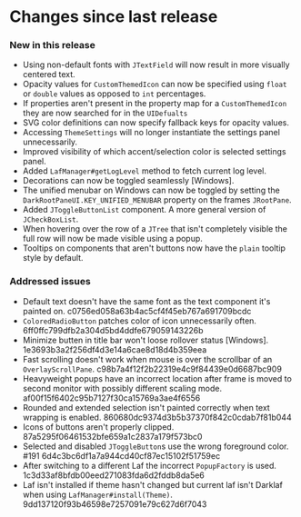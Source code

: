 # Changes since last release

### New in this release
- Using non-default fonts with `JTextField` will now result in more visually centered text.
- Opacity values for `CustomThemedIcon` can now be specified using `float` or `double` values as
  opposed to `int` percentages.
- If properties aren't present in the property map for a `CustomThemedIcon` they are now searched
  for in the `UIDefualts`
- SVG color definitions can now specify fallback keys for opacity values.
- Accessing `ThemeSettings` will no longer instantiate the settings panel unnecessarily. 
- Improved visibility of which accent/selection color is selected settings panel.
- Added `LafManager#getLogLevel` method to fetch current log level.
- Decorations can now be toggled seamlessly [Windows].
- The unified menubar on Windows can now be toggled by setting the `DarkRootPaneUI.KEY_UNIFIED_MENUBAR` property on the
  frames `JRootPane`.
- Added `JToggleButtonList` component. A more general version of `JCheckBoxList`.
- When hovering over the row of a `JTree` that isn't completely visible the full row will now be made visible using a popup.
- Tooltips on components that aren't buttons now have the `plain` tooltip style by default.

### Addressed issues
- Default text doesn't have the same font as the text component it's painted on. c0756ed058a63b4ac5cf4f45eb767a691709bcdc
- `ColoredRadioButton` patches color of icon unnecessarily often. 6ff0ffc799dfb2a304d5bd4ddfe679059143226b
- Minimize butten in title bar won't loose rollover status [Windows]. 1e3693b3a2f256df4d3e14a6cae8d18d4b359eea
- Fast scrolling doesn't work when mouse is over the scrollbar of an `OverlayScrollPane`. c98b7a4f12f2b22319e4c9f84439e0d6687bc909
- Heavyweight popups have an incorrect location after frame is moved to second monitor with possibly different scaling mode. af00f15f6402c95b7127f30ca15769a3ae4f6556
- Rounded and extended selection isn't painted correctly when text wrapping is enabled. 860680dc9374d3b5b37370f842c0cdab7f81b044
- Icons of buttons aren't properly clipped. 87a5295f06461532bfe659a1c2837a179f573bc0
- Selected and disabled `JToggleButton`s use the wrong foreground color. #191 6d4c3bc6df1a7a944cd40cf87ec15102f51759ec
- After switching to a different Laf the incorrect `PopupFactory` is used. 1c3d33af8bfdb00eed271083fda6d2fddb8da5e6
- Laf isn't installed if theme hasn't changed but current laf isn't Darklaf when using `LafManager#install(Theme)`. 9dd137120f93b46598e7257091e79c627d6f7043

